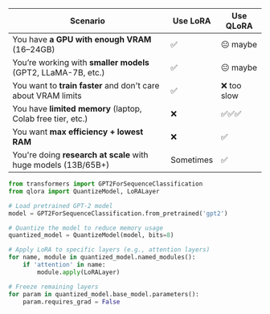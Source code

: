 | Scenario                                                       | Use **LoRA** | Use **QLoRA** |
| -------------------------------------------------------------- | ------------ | ------------- |
| You have **a GPU with enough VRAM** (16–24GB)                  | ✅            | 😐 maybe      |
| You’re working with **smaller models** (GPT2, LLaMA-7B, etc.)  | ✅            | 😐 maybe      |
| You want to **train faster** and don't care about VRAM limits  | ✅            | ❌ too slow    |
| You have **limited memory** (laptop, Colab free tier, etc.)    | ❌            | ✅✅✅           |
| You want **max efficiency + lowest RAM**                       | ❌            | ✅             |
| You're doing **research at scale** with huge models (13B/65B+) | Sometimes    | ✅             |

```python
from transformers import GPT2ForSequenceClassification
from qlora import QuantizeModel, LoRALayer

# Load pretrained GPT-2 model
model = GPT2ForSequenceClassification.from_pretrained('gpt2')

# Quantize the model to reduce memory usage
quantized_model = QuantizeModel(model, bits=8)

# Apply LoRA to specific layers (e.g., attention layers)
for name, module in quantized_model.named_modules():
    if 'attention' in name:
        module.apply(LoRALayer)

# Freeze remaining layers
for param in quantized_model.base_model.parameters():
    param.requires_grad = False
```
